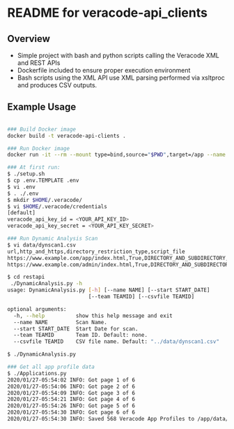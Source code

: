 # README for veracode-api_clients

## Overview

-   Simple project with bash and python scripts calling the Veracode XML and REST APIs
-   Dockerfile included to ensure proper execution environment
-   Bash scripts using the XML API use XML parsing performed via xsltproc and produces CSV outputs.

## Example Usage

```bash

### Build Docker image
docker build -t veracode-api-clients .

### Run Docker image
docker run -it --rm --mount type=bind,source="$PWD",target=/app --name veracode-api-clients veracode-api-clients

### At first run:
$ ./setup.sh
$ cp .env.TEMPLATE .env
$ vi .env
$ . ./.env
$ mkdir $HOME/.veracode/
$ vi $HOME/.veracode/credentials
[default]
veracode_api_key_id = <YOUR_API_KEY_ID>
veracode_api_key_secret = <YOUR_API_KEY_SECRET>

### Run Dynamic Analysis Scan
$ vi data/dynscan1.csv
url,http_and_https,directory_restriction_type,script_file
https://www.example.com/app/index.html,True,DIRECTORY_AND_SUBDIRECTORY,userlogin.side
https://www.example.com/admin/index.html,True,DIRECTORY_AND_SUBDIRECTORY,adminlogin.side

$ cd restapi
 ./DynamicAnalysis.py -h
usage: DynamicAnalysis.py [-h] [--name NAME] [--start START_DATE]
                          [--team TEAMID] [--csvfile TEAMID]

optional arguments:
  -h, --help          show this help message and exit
  --name NAME         Scan Name.
  --start START_DATE  Start Date for scan.
  --team TEAMID       Team ID. Default: none.
  --csvfile TEAMID    CSV file name. Default: "../data/dynscan1.csv"

$ ./DynamicAnalysis.py

### Get all app profile data
$ ./Applications.py
2020/01/27-05:54:02 INFO: Got page 1 of 6
2020/01/27-05:54:06 INFO: Got page 2 of 6
2020/01/27-05:54:09 INFO: Got page 3 of 6
2020/01/27-05:54:21 INFO: Got page 4 of 6
2020/01/27-05:54:26 INFO: Got page 5 of 6
2020/01/27-05:54:30 INFO: Got page 6 of 6
2020/01/27-05:54:30 INFO: Saved 568 Veracode App Profiles to /app/data/Apps.json
```
